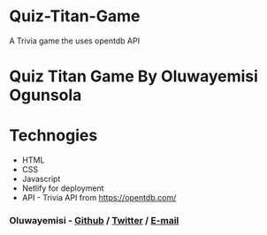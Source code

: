 # Quiz-Titan-Game
A Trivia game the uses opentdb API
# Quiz Titan Game By Oluwayemisi Ogunsola

# Technogies

- HTML
- CSS
- Javascript
- Netlify for deployment
- API - Trivia API from <https://opentdb.com/>

### Oluwayemisi - [Github](https://github.com/Yemisi-jay) / [Twitter](https://twitter.com/oluwayemicie) / [E-mail](ogunsolaoluwayemisi21@gmail.com)

